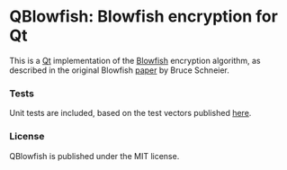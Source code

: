 # QBlowfish: Blowfish encryption for Qt

This is a [Qt](http://qt.nokia.com/) implementation of the 
[Blowfish](http://www.schneier.com/blowfish.html) encryption
algorithm, as described in the original Blowfish 
[paper](http://www.schneier.com/paper-blowfish-fse.html)
 by Bruce Schneier.

### Tests

Unit tests are included, based on the test vectors published [here](http://www.schneier.com/code/vectors.txt).

### License

QBlowfish is published under the MIT license.

